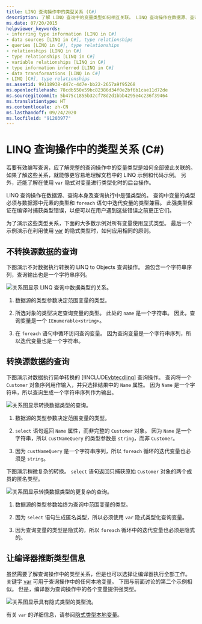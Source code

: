 ```yaml
---
title: LINQ 查询操作中的类型关系 (C#)
description: 了解 LINQ 查询中的变量类型如何相互关联。 LINQ 查询操作在数据源、查询及执行中是强类型的。
ms.date: 07/20/2015
helpviewer_keywords:
- inferring type information [LINQ in C#]
- data sources [LINQ in C#], type relationships
- queries [LINQ in C#], type relationships
- relationships [LINQ in C#]
- type relationships [LINQ in C#]
- variable relationships [LINQ in C#]
- type information inferred [LINQ in C#]
- data transformations [LINQ in C#]
- LINQ [C#], type relationships
ms.assetid: 99118938-d47c-4d7e-bb22-2657a9f95268
ms.openlocfilehash: 78cdb550e59bc82386d34f0e2bf6b1cae11d72de
ms.sourcegitcommit: 5b475c1855b32cf78d2d1bbb4295e4c236f39464
ms.translationtype: HT
ms.contentlocale: zh-CN
ms.lasthandoff: 09/24/2020
ms.locfileid: "91203977"
---
```

# <a name="type-relationships-in-linq-query-operations-c"></a>LINQ 查询操作中的类型关系 (C#)

若要有效编写查询，应了解完整的查询操作中的变量类型是如何全部彼此关联的。 如果了解这些关系，就能够更容易地理解文档中的 LINQ 示例和代码示例。 另外，还能了解在使用 `var` 隐式对变量进行类型化时的后台操作。  
  
 LINQ 查询操作在数据源、查询本身及查询执行中是强类型的。 查询中变量的类型必须与数据源中元素的类型和 `foreach` 语句中迭代变量的类型兼容。 此强类型保证在编译时捕获类型错误，以便可以在用户遇到这些错误之前更正它们。  
  
 为了演示这些类型关系，下面的大多数示例对所有变量使用显式类型。 最后一个示例演示在利用使用 [var](../../../language-reference/keywords/var.md) 的隐式类型时，如何应用相同的原则。  
  
## <a name="queries-that-do-not-transform-the-source-data"></a>不转换源数据的查询  

 下图演示不对数据执行转换的 LINQ to Objects 查询操作。 源包含一个字符串序列，查询输出也是一个字符串序列。  
  
 ![关系图显示 LINQ 查询中数据类型的关系。](./media/type-relationships-in-linq-query-operations/linq-query-data-type-relation.png)  
  
1. 数据源的类型参数决定范围变量的类型。  
  
2. 所选对象的类型决定查询变量的类型。 此处的 `name` 是一个字符串。 因此，查询变量是一个 `IEnumerable<string>`。  
  
3. 在 `foreach` 语句中循环访问查询变量。 因为查询变量是一个字符串序列，所以迭代变量也是一个字符串。  
  
## <a name="queries-that-transform-the-source-data"></a>转换源数据的查询  

 下图演示对数据执行简单转换的 [!INCLUDE[vbtecdlinq](~/includes/vbtecdlinq-md.md)] 查询操作。 查询将一个 `Customer` 对象序列用作输入，并只选择结果中的 `Name` 属性。 因为 `Name` 是一个字符串，所以查询生成一个字符串序列作为输出。  
  
 ![关系图显示转换数据类型的查询。](./media/type-relationships-in-linq-query-operations/linq-query-transform-data-type.png)  
  
1. 数据源的类型参数决定范围变量的类型。  
  
2. `select` 语句返回 `Name` 属性，而非完整的 `Customer` 对象。 因为 `Name` 是一个字符串，所以 `custNameQuery` 的类型参数是 `string`，而非 `Customer`。  
  
3. 因为 `custNameQuery` 是一个字符串序列，所以 `foreach` 循环的迭代变量也必须是 `string`。  
  
 下图演示稍微复杂的转换。 `select` 语句返回只捕获原始 `Customer` 对象的两个成员的匿名类型。  
  
 ![关系图显示转换数据类型的更复杂的查询。](./media/type-relationships-in-linq-query-operations/linq-complex-query-transform-data-type.png)  
  
1. 数据源的类型参数始终为查询中范围变量的类型。  
  
2. 因为 `select` 语句生成匿名类型，所以必须使用 `var` 隐式类型化查询变量。  
  
3. 因为查询变量的类型是隐式的，所以 `foreach` 循环中的迭代变量也必须是隐式的。  
  
## <a name="letting-the-compiler-infer-type-information"></a>让编译器推断类型信息  

 虽然需要了解查询操作中的类型关系，但是也可以选择让编译器执行全部工作。 关键字 [var](../../../language-reference/keywords/var.md) 可用于查询操作中的任何本地变量。 下图与前面讨论的第二个示例相似。 但是，编译器为查询操作中的各个变量提供强类型。  
  
 ![关系图显示具有隐式类型的类型流。](./media/type-relationships-in-linq-query-operations/linq-type-flow-implicit-typing.png)  
  
 有关 `var` 的详细信息，请参阅[隐式类型本地变量](../../classes-and-structs/implicitly-typed-local-variables.md)。  
